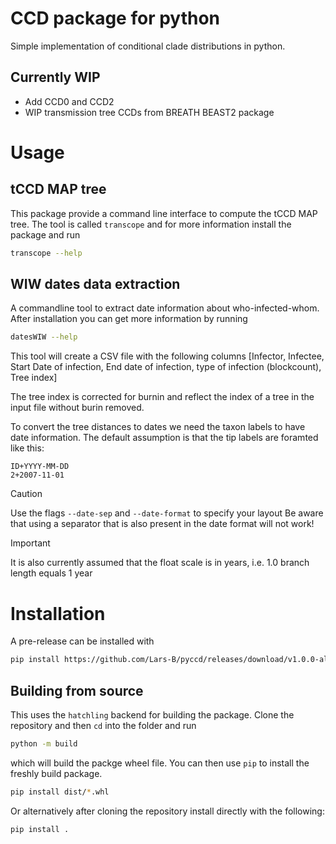 # CCD package for python

Simple implementation of conditional clade distributions in python.

## Currently WIP

- Add CCD0 and CCD2
- WIP transmission tree CCDs from BREATH BEAST2 package

# Usage

## tCCD MAP tree

This package provide a command line interface to compute the tCCD MAP tree.
The tool is called `transcope` and for more information install the package and run
```bash
transcope --help
```

## WIW dates data extraction

A commandline tool to extract date information about who-infected-whom.
After installation you can get more information by running
```bash
datesWIW --help
```

This tool will create a CSV file with the following columns
[Infector, Infectee, Start Date of infection,
End date of infection, type of infection (blockcount), Tree index]

The tree index is corrected for burnin and reflect the index of a tree in the input file without
burin removed.

To convert the tree distances to dates we need the taxon labels to have date information.
The default assumption is that the tip labels are foramted like this:
```
ID+YYYY-MM-DD
2+2007-11-01
```
> [!Caution]
> Use the flags `--date-sep` and `--date-format` to specify your layout
> Be aware that using a separator that is also present in the date format will not work!

> [!Important]
> It is also currently assumed that the float scale is in years, i.e. 1.0 branch length equals 1
> year


# Installation

A pre-release can be installed with
```bash
pip install https://github.com/Lars-B/pyccd/releases/download/v1.0.0-alpha/pyccd-0.1.0-py3-none-any.whl
```

## Building from source

This uses the `hatchling` backend for building the package.
Clone the repository and then `cd` into the folder and run
```bash
python -m build
```
which will build the packge wheel file.
You can then use `pip` to install the freshly build package.
```bash
pip install dist/*.whl
```

Or alternatively after cloning the repository install directly with the 
following: 

```bash
pip install .
```
